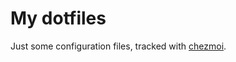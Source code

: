 # My dotfiles

Just some configuration files, tracked with [chezmoi](https://github.com/twpayne/chezmoi).
